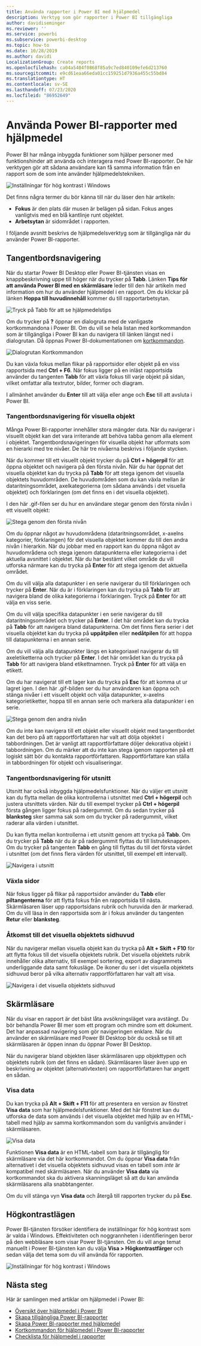 ```yaml
---
title: Använda rapporter i Power BI med hjälpmedel
description: Verktyg som gör rapporter i Power BI tillgängliga
author: davidiseminger
ms.reviewer: ''
ms.service: powerbi
ms.subservice: powerbi-desktop
ms.topic: how-to
ms.date: 10/28/2019
ms.author: davidi
LocalizationGroup: Create reports
ms.openlocfilehash: ca04a5404f0868f85a9c7ed840109efe6d213760
ms.sourcegitcommit: e9cd61eaa66eda01cc159251d7936a455c55bd84
ms.translationtype: HT
ms.contentlocale: sv-SE
ms.lasthandoff: 07/23/2020
ms.locfileid: "86952649"
---
```

# <a name="consume-power-bi-reports-by-using-accessibility-features"></a>Använda Power BI-rapporter med hjälpmedel
Power BI har många inbyggda funktioner som hjälper personer med funktionshinder att använda och interagera med Power BI-rapporter. De här verktygen gör att sådana användare kan få samma information från en rapport som de som inte använder hjälpmedelstekniken.

![Inställningar för hög kontrast i Windows](media/desktop-accessibility/accessibility-consuming-tools-01.png)

Det finns några termer du bör känna till när du läser den här artikeln:

* **Fokus** är den plats där musen är belägen på sidan. Fokus anges vanligtvis med en blå kantlinje runt objektet.
* **Arbetsytan** är sidområdet i rapporten.

I följande avsnitt beskrivs de hjälpmedelsverktyg som är tillgängliga när du använder Power BI-rapporter.

## <a name="keyboard-navigation"></a>Tangentbordsnavigering

När du startar Power BI Desktop eller Power BI-tjänsten visas en knappbeskrivning uppe till höger när du trycker på **Tabb**. Länken **Tips för att använda Power BI med en skärmläsare** leder till den här artikeln med information om hur du använder hjälpmedel i en rapport. Om du klickar på länken **Hoppa till huvudinnehåll** kommer du till rapportarbetsytan.

![Tryck på Tabb för att se hjälpmedelstips](media/desktop-accessibility/accessibility-consuming-tools-02.png)

Om du trycker på **?** öppnar en dialogruta med de vanligaste kortkommandona i Power BI. Om du vill se hela listan med kortkommandon som är tillgängliga i Power BI kan du navigera till länken längst ned i dialogrutan. Då öppnas Power BI-dokumentationen om [kortkommandon](desktop-accessibility-keyboard-shortcuts.md).

![Dialogrutan Kortkommandon](media/desktop-accessibility/accessibility-consuming-tools-03.png)

Du kan växla fokus mellan flikar på rapportsidor eller objekt på en viss rapportsida med **Ctrl + F6**. När fokus ligger på en inläst rapportsida använder du tangenten **Tabb** för att växla fokus till varje objekt på sidan, vilket omfattar alla textrutor, bilder, former och diagram. 

I allmänhet använder du **Enter** till att välja eller ange och **Esc** till att avsluta i Power BI.

### <a name="keyboard-navigation-for-visuals"></a>Tangentbordsnavigering för visuella objekt

Många Power BI-rapporter innehåller stora mängder data. När du navigerar i visuellt objekt kan det vara irriterande att behöva tabba genom alla element i objektet. Tangentbordsnavigeringen för visuella objekt har utformats som en hierarki med tre nivåer. De här tre nivåerna beskrivs i följande stycken.

När du kommer till ett visuellt objekt trycker du på **Ctrl + högerpil** för att öppna objektet och navigera på den första nivån. När du har öppnat det visuella objektet kan du trycka på **Tabb** för att stega igenom det visuella objektets huvudområden. De huvudområden som du kan växla mellan är dataritningsområdet, axelkategorierna (om sådana används i det visuella objektet) och förklaringen (om det finns en i det visuella objektet).

I den här .gif-filen ser du hur en användare stegar genom den första nivån i ett visuellt objekt:

![Stega genom den första nivån](media/desktop-accessibility/accessibility-consuming-tools-04.gif)

Om du öppnar något av huvudområdena (dataritningsområdet, x-axelns kategorier, förklaringen) för det visuella objektet kommer du till den andra nivån i hierarkin. När du jobbar med en rapport kan du öppna något av huvudområdena och stega igenom datapunkterna eller kategorierna i det aktuella avsnittet i objektet. När du har bestämt vilket område du vill utforska närmare kan du trycka på **Enter** för att stega igenom det aktuella området.

Om du vill välja alla datapunkter i en serie navigerar du till förklaringen och trycker på **Enter**. När du är i förklaringen kan du trycka på **Tabb** för att navigera bland de olika kategorierna i förklaringen. Tryck på **Enter** för att välja en viss serie.

Om du vill välja specifika datapunkter i en serie navigerar du till dataritningsområdet och trycker på **Enter**. I det här området kan du trycka på **Tabb** för att navigera bland datapunkterna. Om det finns flera serier i det visuella objektet kan du trycka på **uppåtpilen** eller **nedåtpilen** för att hoppa till datapunkterna i en annan serie.

Om du vill välja alla datapunkter längs en kategoriaxel navigerar du till axeletiketterna och trycker på **Enter**. I det här området kan du trycka på **Tabb** för att navigera bland etikettnamnen. Tryck på **Enter** för att välja en etikett.

Om du har navigerat till ett lager kan du trycka på **Esc** för att komma ut ur lagret igen. I den här .gif-bilden ser du hur användaren kan öppna och stänga nivåer i ett visuellt objekt och välja datapunkter, x-axelns kategorietiketter, hoppa till en annan serie och markera alla datapunkter i en serie.

![Stega genom den andra nivån](media/desktop-accessibility/accessibility-consuming-tools-05.gif)

Om du inte kan navigera till ett objekt eller visuellt objekt med tangentbordet kan det bero på att rapportförfattaren har valt att dölja objektet i tabbordningen. Det är vanligt att rapportförfattare döljer dekorativa objekt i tabbordningen. Om du märker att du inte kan stega igenom rapporten på ett logiskt sätt bör du kontakta rapportförfattaren. Rapportförfattare kan ställa in tabbordningen för objekt och visualiseringar.

### <a name="keyboard-navigation-for-slicers"></a>Tangentbordsnavigering för utsnitt

Utsnitt har också inbyggda hjälpmedelsfunktioner. När du väljer ett utsnitt kan du flytta mellan de olika kontrollerna i utsnittet med **Ctrl + högerpil** och justera utsnittets värden. När du till exempel trycker på **Ctrl + högerpil** första gången ligger fokus på radergummit. Om du sedan trycker på **blanksteg** sker samma sak som om du trycker på radergummit, vilket raderar alla värden i utsnittet.

Du kan flytta mellan kontrollerna i ett utsnitt genom att trycka på **Tabb**. Om du trycker på **Tabb** när du är på radergummit flyttas du till listruteknappen. Om du trycker på tangenten **Tabb** en gång till flyttas du till det första värdet i utsnittet (om det finns flera värden för utsnittet, till exempel ett intervall).

![Navigera i utsnitt](media/desktop-accessibility/accessibility-consuming-tools-06.png)

### <a name="switching-pages"></a>Växla sidor

När fokus ligger på flikar på rapportsidor använder du **Tabb** eller **piltangenterna** för att flytta fokus från en rapportsida till nästa. Skärmläsaren läser upp rapportsidans rubrik och huruvida den är markerad. Om du vill läsa in den rapportsida som är i fokus använder du tangenten **Retur** eller **blanksteg**.

### <a name="accessing-the-visual-header"></a>Åtkomst till det visuella objektets sidhuvud
När du navigerar mellan visuella objekt kan du trycka på **Alt + Skift + F10** för att flytta fokus till det visuella objektets rubrik. Det visuella objektets rubrik innehåller olika alternativ, till exempel sortering, export av diagrammets underliggande data samt fokusläge. De ikoner du ser i det visuella objektets sidhuvud beror på vilka alternativ rapportförfattaren har valt att visa.

![Navigera i det visuella objektets sidhuvud](media/desktop-accessibility/accessibility-consuming-tools-07.png)

## <a name="screen-reader"></a>Skärmläsare

När du visar en rapport är det bäst låta avsökningsläget vara avstängt. Du bör behandla Power BI mer som ett program och mindre som ett dokument. Det har anpassad navigering som gör navigeringen enklare. När du använder en skärmläsare med Power BI Desktop bör du också se till att skärmläsaren är öppen innan du öppnar Power BI Desktop.

När du navigerar bland objekten läser skärmläsaren upp objekttypen och objektets rubrik (om det finns en sådan). Skärmläsaren läser även upp en beskrivning av objektet (alternativtexten) om rapportförfattaren har angett en sådan.

### <a name="show-data"></a>Visa data
Du kan trycka på **Alt + Skift + F11** för att presentera en version av fönstret **Visa data** som har hjälpmedelsfunktioner. Med det här fönstret kan du utforska de data som används i det visuella objektet med hjälp av en HTML-tabell med hjälp av samma kortkommandon som du vanligtvis använder i skärmläsaren.

![Visa data](media/desktop-accessibility/accessibility-04.png)

Funktionen **Visa data** är en HTML-tabell som bara är tillgänglig för skärmläsare via det här kortkommandot. Om du öppnar **Visa data** från alternativet i det visuella objektets sidhuvud visas en tabell som *inte* är kompatibel med skärmläsaren.  När du använder **Visa data** via kortkommandot ska du aktivera skanningsläget så att du kan använda skärmläsarens alla snabbtangenter.

Om du vill stänga vyn **Visa data** och återgå till rapporten trycker du på **Esc**.

## <a name="high-contrast-modes"></a>Högkontrastlägen

Power BI-tjänsten försöker identifiera de inställningar för hög kontrast som är valda i Windows. Effektiviteten och noggrannheten i identifieringen beror på den webbläsare som visar Power BI-tjänsten. Om du vill ange temat manuellt i Power BI-tjänsten kan du välja **Visa > Högkontrastfärger** och sedan välja det tema som du vill använda för rapporten.

![Inställningar för hög kontrast i Windows](media/desktop-accessibility/accessibility-consuming-tools-01.png)


## <a name="next-steps"></a>Nästa steg

Här är samlingen med artiklar om hjälpmedel i Power BI:

* [Översikt över hjälpmedel i Power BI](desktop-accessibility-overview.md) 
* [Skapa tillgängliga Power BI-rapporter](desktop-accessibility-creating-reports.md) 
* [Skapa Power BI-rapporter med hjälpmedel](desktop-accessibility-creating-tools.md)
* [Kortkommandon för hjälpmedel i Power BI-rapporter](desktop-accessibility-keyboard-shortcuts.md)
* [Checklista för hjälpmedel i rapporter](desktop-accessibility-creating-reports.md#report-accessibility-checklist)
